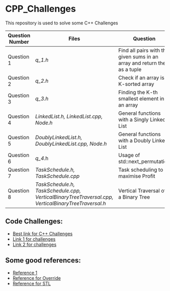 # CPP_Challenges

This repository is used to solve some C++ Challenges

| Question Number  | Files | Question | References |
| ------------- | ------------- | ------------- | ------------- |
| Question 1 | *q_1.h* | Find all pairs with the given sums in an array and return them as a tuple ||
| Question 2 | *q_2.h*| Check if an array is a K-sorted array ||
| Question 3 | *q_3.h*| Finding the K-th smallest element in an array | [Reference for std::nth_element](https://www.geeksforgeeks.org/stdnth_element-in-cpp/) |
| Question 4 | *LinkedList.h, LinkedList.cpp, Node.h*| General functions with a Singly Linked List | |
| Question 5 | *DoublyLinkedList.h, DoublyLinkedList.cpp, Node.h*| General functions with a Doubly Linked List|[Reference for Doubly Linked List](https://www.softwaretestinghelp.com/doubly-linked-list-2/) |
| Question 6 | *q_4*.h | Usage of std::next_permutation | | 
| Question 7 | *TaskSchedule.h, TaskSchedule.cpp*| Task scheduling to maximise Profit | | 
| Question 8 | *TaskSchedule.h, TaskSchedule.cpp, VerticalBinaryTreeTraversal.cpp, VerticalBinaryTreeTraversal.h*| Vertical Traversal of a Binary Tree||
## Code Challenges:

- [Best link for C++ Challenges](https://www.techiedelight.com/data-structures-and-algorithms-interview-questions-stl/)
- [Link 1 for challenges](https://cplusplus.happycodings.com/data-structures/index.html)
- [Link 2 for challenges](https://www.cprogramming.com/challenge.html?inl=nv)

## Some good references:

- [Reference 1](http://www.cplusplus.com/doc/tutorial/)
- [Reference for Override](https://www.geeksforgeeks.org/override-keyword-c/)
- [Reference for STL](https://www.geeksforgeeks.org/the-c-standard-template-library-stl/)